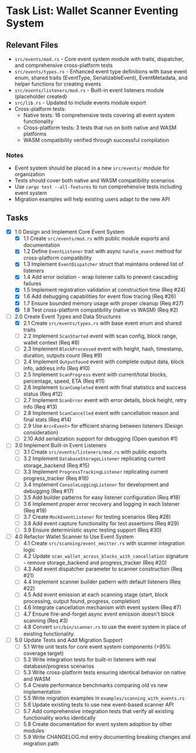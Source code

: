 # Task List: Wallet Scanner Eventing System

## Relevant Files

- `src/events/mod.rs` - Core event system module with traits, dispatcher, and comprehensive cross-platform tests
- `src/events/types.rs` - Enhanced event type definitions with base event enum, shared traits (EventType, SerializableEvent), EventMetadata, and helper functions for creating events
- `src/events/listeners/mod.rs` - Built-in event listeners module (placeholder created)
- `src/lib.rs` - Updated to include events module export
- Cross-platform tests:
  - Native tests: 16 comprehensive tests covering all event system functionality  
  - Cross-platform tests: 3 tests that run on both native and WASM platforms
  - WASM compatibility verified through successful compilation

### Notes

- Event system should be placed in a new `src/events/` module for organization
- Tests should cover both native and WASM compatibility scenarios
- Use `cargo test --all-features` to run comprehensive tests including event system
- Migration examples will help existing users adapt to the new API


## Tasks

- [x] 1.0 Design and Implement Core Event System
  - [x] 1.1 Create `src/events/mod.rs` with public module exports and documentation
  - [x] 1.2 Define `EventListener` trait with async `handle_event` method for cross-platform compatibility
  - [x] 1.3 Implement `EventDispatcher` struct that maintains ordered list of listeners
  - [x] 1.4 Add error isolation - wrap listener calls to prevent cascading failures
  - [x] 1.5 Implement registration validation at construction time (Req #24)
  - [x] 1.6 Add debugging capabilities for event flow tracing (Req #26)
  - [x] 1.7 Ensure bounded memory usage with proper cleanup (Req #27)
  - [x] 1.8 Test cross-platform compatibility (native vs WASM) (Req #2)

- [ ] 2.0 Create Event Types and Data Structures
  - [x] 2.1 Create `src/events/types.rs` with base event enum and shared traits
  - [ ] 2.2 Implement `ScanStarted` event with scan config, block range, wallet context (Req #8)
  - [ ] 2.3 Implement `BlockProcessed` event with height, hash, timestamp, duration, outputs count (Req #9)
  - [ ] 2.4 Implement `OutputFound` event with complete output data, block info, address info (Req #10)
  - [ ] 2.5 Implement `ScanProgress` event with current/total blocks, percentage, speed, ETA (Req #11)
  - [ ] 2.6 Implement `ScanCompleted` event with final statistics and success status (Req #12)
  - [ ] 2.7 Implement `ScanError` event with error details, block height, retry info (Req #13)
  - [ ] 2.8 Implement `ScanCancelled` event with cancellation reason and final stats (Req #14)
  - [ ] 2.9 Use `Arc<Event>` for efficient sharing between listeners (Design consideration)
  - [ ] 2.10 Add serialization support for debugging (Open question #1)

- [ ] 3.0 Implement Built-in Event Listeners
  - [ ] 3.1 Create `src/events/listeners/mod.rs` with public exports
  - [ ] 3.2 Implement `DatabaseStorageListener` replicating current storage_backend (Req #15)
  - [ ] 3.3 Implement `ProgressTrackingListener` replicating current progress_tracker (Req #16)
  - [ ] 3.4 Implement `ConsoleLoggingListener` for development and debugging (Req #17)
  - [ ] 3.5 Add builder patterns for easy listener configuration (Req #18)
  - [ ] 3.6 Implement proper error recovery and logging in each listener (Req #19)
  - [ ] 3.7 Create `MockEventListener` for testing scenarios (Req #28)
  - [ ] 3.8 Add event capture functionality for test assertions (Req #29)
  - [ ] 3.9 Ensure deterministic async testing support (Req #30)

- [ ] 4.0 Refactor Wallet Scanner to Use Event System
  - [ ] 4.1 Create `src/scanning/event_emitter.rs` with scanner integration logic
  - [ ] 4.2 Update `scan_wallet_across_blocks_with_cancellation` signature - remove storage_backend and progress_tracker (Req #20)
  - [ ] 4.3 Add event dispatcher parameter to scanner construction (Req #21)
  - [ ] 4.4 Implement scanner builder pattern with default listeners (Req #22)
  - [ ] 4.5 Add event emission at each scanning stage (start, block processing, output found, progress, completion)
  - [ ] 4.6 Integrate cancellation mechanism with event system (Req #7)
  - [ ] 4.7 Ensure fire-and-forget async event emission doesn't block scanning (Req #3)
  - [ ] 4.8 Convert `src/bin/scanner.rs` to use the event system in place of existing functionality.

- [ ] 5.0 Update Tests and Add Migration Support
  - [ ] 5.1 Write unit tests for core event system components (>95% coverage target)
  - [ ] 5.2 Write integration tests for built-in listeners with real database/progress scenarios
  - [ ] 5.3 Write cross-platform tests ensuring identical behavior on native and WASM
  - [ ] 5.4 Create performance benchmarks comparing old vs new implementation
  - [ ] 5.5 Write migration examples in `examples/scanning_with_events.rs`
  - [ ] 5.6 Update existing tests to use new event-based scanner API
  - [ ] 5.7 Add comprehensive integration tests that verify all existing functionality works identically
  - [ ] 5.8 Create documentation for event system adoption by other modules
  - [ ] 5.9 Write CHANGELOG.md entry documenting breaking changes and migration path

